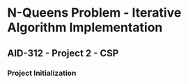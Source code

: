 # N-Queens Problem - Iterative Algorithm Implementation
## AID-312 - Project 2 - CSP
### Project Initialization